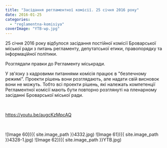 ```yaml
---
title: "Засідання регламентної комісії. 25 січня 2016 року"
date: 2016-01-25
categories: 
  - "reglamentna-komisiya"
coverImage: "YTB-wp.jpg"
---
```


25 січня 2016 року відбулося засідання постійної комісії Броварської міської ради з питань регламенту, депутатської етики, правопорядку та інформаційної політики.<!--more-->

Розглядали правки до Регламенту міськради.

У зв'язку з кадровими питаннями комісія працює в "безпечному режимі". Проекти рішень вони розглядають, але надати свій висновок вони не можуть. Тобто всі проекти рішень, які належать компетенції Регламентної комісії мають бути повторно розглянуті на пленарному засіданні Броварської міської ради.

 

https://youtu.be/augcKzMpcAQ

 

![Image 60]({{ site.image_path }}4332.jpg)
![Image 61]({{ site.image_path }}4328-1.jpg)
![Image 62]({{ site.image_path }}YTB.jpg)
